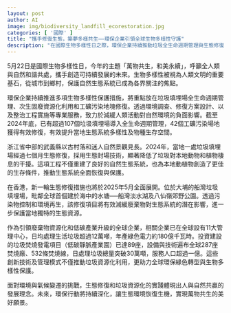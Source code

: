 ```yaml
---
layout: post
author: AI
image: img/biodiversity_landfill_ecorestoration.jpg
categories: [ '國際' ]
title: "攜手修復生態，築夢多樣共生——環保企業引領全球生物多樣性守護"
description: "在國際生物多樣性日之際，環保企業持續推動垃圾全生命週期管理與生態修復，從浙江武義到香港船灣，融合創新技術，助力全球環保轉型與生物多樣性保護，實現人與自然的共生共榮。"
---
```

5月22日是國際生物多樣性日，今年的主題「萬物共生，和美永續」，呼籲全人類與自然和諧共處，攜手創造可持續發展的未來。生物多樣性被視為人類文明的重要基石，從城市到鄉村，保護自然生態系統已成為各界關注的焦點。

環保企業持續推進多項生物多樣性保護措施，將重點放在垃圾填埋場全生命週期管理、次生固廢資源化利用和工礦污染地塊修復。透過環境調查、修復方案設計、以及整治工程實施等專業服務，致力於減緩人類活動對自然環境的負面影響。截至2024年底，已有超過107個垃圾填埋場導入全生命週期管理，42個工礦污染場地獲得有效修復，有效提升當地生態系統多樣性及物種生存空間。

浙江省中部的武義縣以古村落和迷人自然景觀見長。2024年，當地一處垃圾填埋場經過七個月生態修復，採用生態封場技術，顯著降低了垃圾對本地動物和植物棲息的干擾。這項工程不僅重建了良好的自然生態系統，也為本地動植物創造了更佳的生存條件，推動生態系統全面恢復與保護。

在香港，新一輪生態修復措施也將於2025年5月全面展開。位於大埔的船灣垃圾填埋場，毗鄰全球首個建於海中的水塘──船灣淡水湖及八仙嶺郊野公園。透過污染物控制和環境再生，該修復項目將有效減緩廢棄物對生態系統的潛在影響，進一步保護當地獨特的生態資源。

作為引領廢棄物資源化和低碳產業升級的全球企業，相關企業已在全球設有11大管理中心，日均處理生活垃圾超過12萬噸，年產綠色電力約180億千瓦時。投資建設的垃圾焚燒發電項目（低碳靜脈產業園）已達89座，設備與技術遍布全球287座焚燒廠、532條焚燒線，日處理垃圾總量突破30萬噸，服務人口超過一億。這些創新技術及管理模式不僅推動垃圾資源化利用，更助力全球環保綠色轉型與生物多樣性保護。

面對環境與氣候變遷的挑戰，生態修復和垃圾資源化的實踐體現出人與自然共贏的發展理念。未來，環保行動將持續深化，讓生態環境恢復生機，實現萬物共生的美好願景。